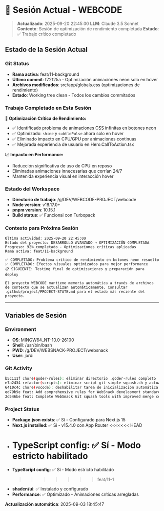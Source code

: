 # 🔄 Sesión Actual - WEBCODE

> **Actualizado**: 2025-09-20 22:45:00
> **LLM**: Claude 3.5 Sonnet  
> **Contexto**: Sesión de optimización de rendimiento completada
> **Estado**: ✅ Trabajo crítico completado

## **Estado de la Sesión Actual**

### **Git Status**

- **Rama activa**: feat/11-background
- **Último commit**: f72f25a - Optimización animaciones neon solo en hover
- **Archivos modificados**: src/app/globals.css (optimizaciones de rendimiento)
- **Estado**: Working tree clean - Todos los cambios commitados

### **Trabajo Completado en Esta Sesión**

**🚀 Optimización Crítica de Rendimiento:**

- ✅ Identificado problema de animaciones CSS infinitas en botones neon
- ✅ Optimizado: `shine` y `subtlePulse` ahora solo en hover
- ✅ Eliminado impacto en CPU/GPU por animaciones continuas
- ✅ Mejorada experiencia de usuario en Hero.CallToAction.tsx

**📈 Impacto en Performance:**

- Reducción significativa de uso de CPU en reposo
- Eliminadas animaciones innecesarias que corrían 24/7
- Mantenida experiencia visual en interacción hover

### **Estado del Workspace**

- **Directorio de trabajo**: /g/DEV/WEBCODE-PROJECT/webcode
- **Node version**: v18.17.0+
- **pnpm version**: 10.15.1
- **Build status**: ✅ Funcional con Turbopack

### **Contexto para Próxima Sesión**

```
Última actividad: 2025-09-20 22:45:00
Estado del proyecto: DESARROLLO AVANZADO → OPTIMIZACIÓN COMPLETADA
Progreso: 92% completado - Optimizaciones críticas aplicadas
Rama activa: feat/11-background

✅ COMPLETADO: Problema crítico de rendimiento en botones neon resuelto
✅ COMPLETADO: Efectos visuales optimizados para mejor performance
📋 SIGUIENTE: Testing final de optimizaciones y preparación para deploy

El proyecto WEBCODE mantiene memoria automática a través de archivos de contexto que se actualizan automáticamente. Consultar .github/project/PROJECT-STATE.md para el estado más reciente del proyecto.
```

---

## **Variables de Sesión**

### **Environment**

- **OS**: MINGW64_NT-10.0-26100
- **Shell**: /usr/bin/bash
- **PWD**: /g/DEV/WEBSNACK-PROJECT/websnack
- **User**: jordi

### **Git Activity**

```bash
b5c111f chore(qoder-rules): eliminar directorio .qoder-rules completo
e7a2434 refactor(scripts): eliminar script git-simple-squash.sh y actualizar documentación
6410c4c chore(vscode): deshabilitar tarea de inicialización automática de Next.js 15
ed79b9e feat: Add comprehensive rules for WebSnack development standards, including App Router, Git squash tools, UI/UX design, theming, and testing practices
2d546be feat: Complete WebSnack Git squash tools with improved merge compatibility
```

### **Project Status**

- **Package.json exists**: ✅ Sí - Configurado para Next.js 15
- **Next.js installed**: ✅ Sí - v15.4.0 con App Router
  <<<<<<< HEAD
- # **TypeScript config**: ✅ Sí - Modo estricto habilitado
- **TypeScript config**: ✅ Sí - Modo estricto habilitado
  > > > > > > > feat/11-1
- **shadcn/ui**: ✅ Instalado y configurado
- **Performance**: ✅ Optimizado - Animaciones críticas arregladas

**Actualización automática**: 2025-09-03 18:45:47
